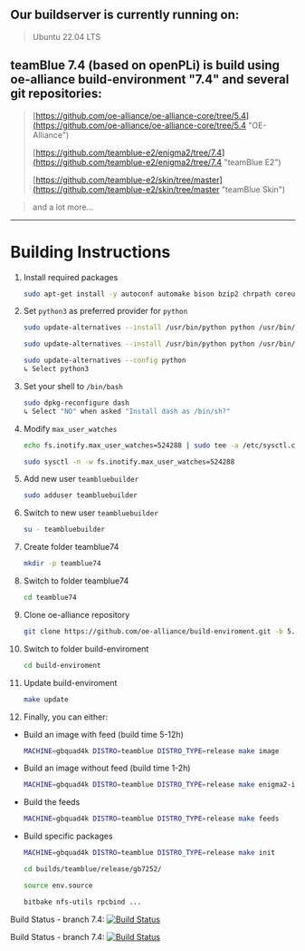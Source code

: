 ## Our buildserver is currently running on: ##

> Ubuntu 22.04 LTS 

## teamBlue 7.4 (based on openPLi) is build using oe-alliance build-environment "7.4" and several git repositories: ##

> [https://github.com/oe-alliance/oe-alliance-core/tree/5.4](https://github.com/oe-alliance/oe-alliance-core/tree/5.4 "OE-Alliance")
>
> [https://github.com/teamblue-e2/enigma2/tree/7.4](https://github.com/teamblue-e2/enigma2/tree/7.4 "teamBlue E2")
>
> [https://github.com/teamblue-e2/skin/tree/master](https://github.com/teamblue-e2/skin/tree/master "teamBlue Skin")

> and a lot more...


----------

# Building Instructions #

1. Install required packages

    ```sh
    sudo apt-get install -y autoconf automake bison bzip2 chrpath coreutils cpio curl cvs debianutils default-jre default-jre-headless diffstat flex g++ gawk gcc gcc-12 gcc-multilib g++-multilib gettext git gzip help2man info iputils-ping java-common libc6-dev libglib2.0-dev libncurses-dev libperl4-corelibs-perl libproc-processtable-perl libsdl1.2-dev libserf-dev libtool libxml2-utils make ncurses-bin patch perl pkg-config psmisc python3 python3-git python3-jinja2 python3-pexpect python3-pip python3-setuptools quilt socat sshpass subversion tar texi2html texinfo unzip wget xsltproc xterm xz-utils zip zlib1g-dev zstd fakeroot lz4
    ```

1. Set `python3` as preferred provider for `python`

    ```sh
    sudo update-alternatives --install /usr/bin/python python /usr/bin/python2 1

    sudo update-alternatives --install /usr/bin/python python /usr/bin/python3 2

    sudo update-alternatives --config python
    ↳ Select python3
    ```

1. Set your shell to `/bin/bash`

    ```sh
    sudo dpkg-reconfigure dash
    ↳ Select "NO" when asked "Install dash as /bin/sh?"
    ```

1. Modify `max_user_watches`

    ```sh
    echo fs.inotify.max_user_watches=524288 | sudo tee -a /etc/sysctl.conf

    sudo sysctl -n -w fs.inotify.max_user_watches=524288
    ```

1. Add new user `teambluebuilder`

    ```sh
    sudo adduser teambluebuilder
    ```

1. Switch to new user `teambluebuilder`

    ```sh
    su - teambluebuilder
    ```

1. Create folder teamblue74

    ```sh
    mkdir -p teamblue74
    ```

1. Switch to folder teamblue74

    ```sh
    cd teamblue74
    ```

1. Clone oe-alliance repository

    ```sh
    git clone https://github.com/oe-alliance/build-enviroment.git -b 5.4
    ```

1. Switch to folder build-enviroment

    ```sh
    cd build-enviroment
    ```

1. Update build-enviroment

    ```sh
    make update
    ```

1. Finally, you can either:

* Build an image with feed (build time 5-12h)

    ```sh
    MACHINE=gbquad4k DISTRO=teamblue DISTRO_TYPE=release make image
    ```

* Build an image without feed (build time 1-2h)

    ```sh
    MACHINE=gbquad4k DISTRO=teamblue DISTRO_TYPE=release make enigma2-image
    ```

* Build the feeds

    ```sh
    MACHINE=gbquad4k DISTRO=teamblue DISTRO_TYPE=release make feeds
    ```

* Build specific packages

    ```sh
    MACHINE=gbquad4k DISTRO=teamblue DISTRO_TYPE=release make init

    cd builds/teamblue/release/gb7252/

    source env.source

    bitbake nfs-utils rpcbind ...
    ```





Build Status - branch 7.4:    [![Build Status](https://travis-ci.org/teamblue-e2/enigma2.svg?branch=7.4)](https://travis-ci.org/teamblue-e2/enigma2)

Build Status - branch 7.4:    [![Build Status](https://circleci.com/gh/teamblue-e2/enigma2.svg?style=shield&branch=7.4)]()
